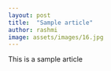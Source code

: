 ```yaml
---
layout: post
title:  "Sample article"
author: rashmi
image: assets/images/16.jpg
---
```

This is a sample article